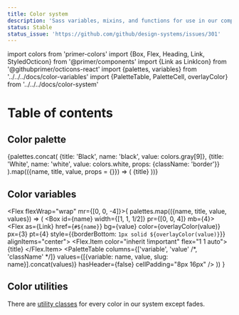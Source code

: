 ```yaml
---
title: Color system
description: 'Sass variables, mixins, and functions for use in our components.'
status: Stable
status_issue: 'https://github.com/github/design-systems/issues/301'
---
```


import colors from 'primer-colors'
import {Box, Flex, Heading, Link, StyledOcticon} from '@primer/components'
import {Link as LinkIcon} from '@githubprimer/octicons-react'
import {palettes, variables} from '../../../docs/color-variables'
import {PaletteTable, PaletteCell, overlayColor} from '../../../docs/color-system'


# Table of contents


## Color palette

<Flex flexWrap="wrap" mr={-2}>
  {palettes.concat(
    {title: 'Black', name: 'black', value: colors.gray[9]},
    {title: 'White', name: 'white', value: colors.white, props: {className: 'border'}}
  ).map(({name, title, value, props = {}}) => (
    <Flex.Item as={Link} href={`#${name}`} color={overlayColor(value)} flex="1 1 auto" bg={value} p={3} mr={2} mb={2} fontWeight="bold" key={name} {...props}>
      {title}
    </Flex.Item>
  ))}
</Flex>

## Color variables

<Flex flexWrap="wrap" mr={[0, 0, -4]}>{
  palettes.map(({name, title, value, values}) => (
    <Box id={name} width={[1, 1, 1/2]} pr={[0, 0, 4]} mb={4}>
      <Flex as={Link} href={`#${name}`} bg={value} color={overlayColor(value)} px={3} pt={4} style={{borderBottom: `1px solid ${overlayColor(value)}`}} alignItems="center">
        <Flex.Item color="inherit !important" flex="1 1 auto">
          <Heading as="div" fontSize={4} pb={1}>
            {title}
          </Heading>
        </Flex.Item>
        <StyledOcticon icon={LinkIcon} color="inherit !important" height={20} />
      </Flex>
      <PaletteTable
        columns={['variable', 'value' /*, 'className' */]}
        values={[{variable: name, value, slug: name}].concat(values)}
        hasHeader={false}
        cellPadding="8px 16px" />
    </Box>
  ))
}</Flex>

## Color utilities

There are [utility classes](/css/utilities/colors) for every color in our system except fades.
